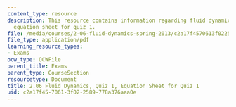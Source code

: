 ```yaml
---
content_type: resource
description: This resource contains information regarding fluid dynamics,  quiz 1,
  equation sheet for quiz 1.
file: /media/courses/2-06-fluid-dynamics-spring-2013/c2a17f4570613f022589778a376aaa0e_MIT2_06S13_equsheet_quiz1.pdf
file_type: application/pdf
learning_resource_types:
- Exams
ocw_type: OCWFile
parent_title: Exams
parent_type: CourseSection
resourcetype: Document
title: 2.06 Fluid Dynamics, Quiz 1, Equation Sheet for Quiz 1
uid: c2a17f45-7061-3f02-2589-778a376aaa0e
---
```

